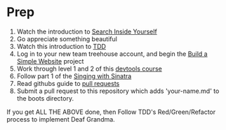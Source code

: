 # Prep

1. Watch the introduction to [Search Inside
   Yourself](http://www.youtube.com/watch?v=r8fcqrNO7so)
1. Go appreciate something beautiful
1. Watch this introduction to [TDD](https://www.youtube.com/watch?v=983zk0eqYLY)
1. Log in to your new team treehouse account, and begin the [Build a Simple
   Website](http://teamtreehouse.com/library/websites/build-a-simple-website)
   project
1. Work through level 1 and 2 of this
   [devtools course](https://www.codeschool.com/courses/discover-devtools)
1. Follow part 1 of the [Singing with
   Sinatra](http://net.tutsplus.com/tutorials/ruby/singing-with-sinatra/)
1. Read githubs guide to [pull
   requests](https://help.github.com/articles/using-pull-requests)
1. Submit a pull request to this repository which adds 'your-name.md' to the
   boots directory.


If you get ALL THE ABOVE done, then  Follow TDD's Red/Green/Refactor process to implement Deaf Grandma. 
